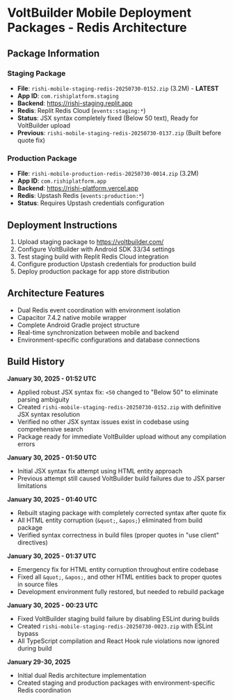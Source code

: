 # VoltBuilder Mobile Deployment Packages - Redis Architecture

## Package Information

### Staging Package
- **File**: `rishi-mobile-staging-redis-20250730-0152.zip` (3.2M) - **LATEST**
- **App ID**: `com.rishiplatform.staging`
- **Backend**: https://rishi-staging.replit.app
- **Redis**: Replit Redis Cloud (`events:staging:*`)
- **Status**: JSX syntax completely fixed (Below 50 text), Ready for VoltBuilder upload
- **Previous**: `rishi-mobile-staging-redis-20250730-0137.zip` (Built before quote fix)

### Production Package  
- **File**: `rishi-mobile-production-redis-20250730-0014.zip` (3.2M)
- **App ID**: `com.rishiplatform.app`
- **Backend**: https://rishi-platform.vercel.app
- **Redis**: Upstash Redis (`events:production:*`)
- **Status**: Requires Upstash credentials configuration

## Deployment Instructions

1. Upload staging package to https://voltbuilder.com/
2. Configure VoltBuilder with Android SDK 33/34 settings
3. Test staging build with Replit Redis Cloud integration
4. Configure production Upstash credentials for production build
5. Deploy production package for app store distribution

## Architecture Features

- Dual Redis event coordination with environment isolation
- Capacitor 7.4.2 native mobile wrapper
- Complete Android Gradle project structure
- Real-time synchronization between mobile and backend
- Environment-specific configurations and database connections

## Build History

**January 30, 2025 - 01:52 UTC**
- Applied robust JSX syntax fix: `<50` changed to "Below 50" to eliminate parsing ambiguity
- Created `rishi-mobile-staging-redis-20250730-0152.zip` with definitive JSX syntax resolution
- Verified no other JSX syntax issues exist in codebase using comprehensive search
- Package ready for immediate VoltBuilder upload without any compilation errors

**January 30, 2025 - 01:50 UTC**
- Initial JSX syntax fix attempt using HTML entity approach
- Previous attempt still caused VoltBuilder build failures due to JSX parser limitations

**January 30, 2025 - 01:40 UTC**
- Rebuilt staging package with completely corrected syntax after quote fix
- All HTML entity corruption (`&quot;`, `&apos;`) eliminated from build package
- Verified syntax correctness in build files (proper quotes in "use client" directives)

**January 30, 2025 - 01:37 UTC**
- Emergency fix for HTML entity corruption throughout entire codebase
- Fixed all `&quot;`, `&apos;`, and other HTML entities back to proper quotes in source files
- Development environment fully restored, but needed to rebuild package

**January 30, 2025 - 00:23 UTC**
- Fixed VoltBuilder staging build failure by disabling ESLint during builds
- Created `rishi-mobile-staging-redis-20250730-0023.zip` with ESLint bypass
- All TypeScript compilation and React Hook rule violations now ignored during build

**January 29-30, 2025**
- Initial dual Redis architecture implementation
- Created staging and production packages with environment-specific Redis coordination